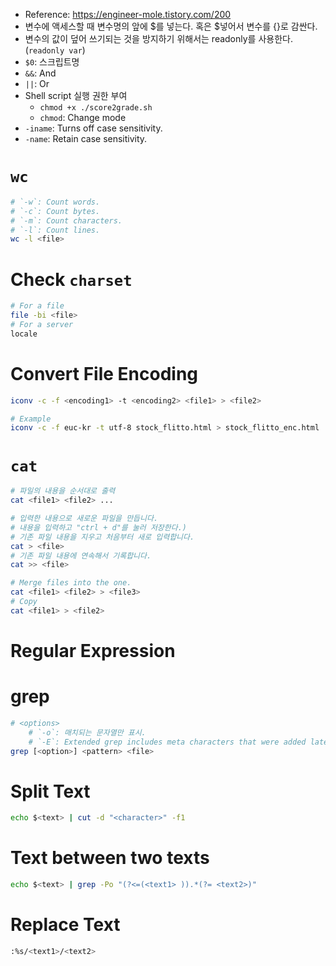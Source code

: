 - Reference: https://engineer-mole.tistory.com/200
- 변수에 액세스할 때 변수명의 앞에 $를 넣는다. 혹은 $넣어서 변수를 {}로 감싼다.
- 변수의 값이 덮어 쓰기되는 것을 방지하기 위해서는 readonly를 사용한다. (`readonly var`)
- `$0`: 스크립트명
- `&&`: And
- `||`: Or
- Shell script 실행 권한 부여
	- `chmod +x ./score2grade.sh`
	- `chmod`: Change mode
- `-iname`: Turns off case sensitivity.
- `-name`: Retain case sensitivity.

# `wc`
```sh
# `-w`: Count words.
# `-c`: Count bytes.
# `-m`: Count characters.
# `-l`: Count lines.
wc -l <file>
```

# Check `charset`
```sh
# For a file
file -bi <file>
# For a server
locale
```

# Convert File Encoding
```sh
iconv -c -f <encoding1> -t <encoding2> <file1> > <file2>

# Example
iconv -c -f euc-kr -t utf-8 stock_flitto.html > stock_flitto_enc.html
```

# `cat`
```sh
# 파일의 내용을 순서대로 출력
cat <file1> <file2> ...

# 입력한 내용으로 새로운 파일을 만듭니다.
# 내용을 입력하고 "ctrl + d"를 눌러 저장한다.)
# 기존 파일 내용을 지우고 처음부터 새로 입력합니다.
cat > <file>
# 기존 파일 내용에 연속해서 기록합니다.
cat >> <file>

# Merge files into the one.
cat <file1> <file2> > <file3>
# Copy
cat <file1> > <file2>
```

# Regular Expression

# grep
```sh
# <options>
	# `-o`: 매치되는 문자열만 표시.
	# `-E`: Extended grep includes meta characters that were added later.
grep [<option>] <pattern> <file>
```

# Split Text
```sh
echo $<text> | cut -d "<character>" -f1
```

# Text between two texts
```sh
echo $<text> | grep -Po "(?<=(<text1> )).*(?= <text2>)"
```

# Replace Text
```sh
:%s/<text1>/<text2>
```